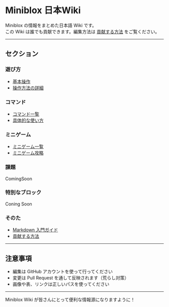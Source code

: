 # Miniblox 日本Wiki

Miniblox の情報をまとめた日本語 Wiki です。  
この Wiki は誰でも貢献できます。編集方法は [貢献する方法](contribute.md) をご覧ください。

---

## セクション

### 遊び方
- [基本操作](play/index.md)
- [操作方法の詳細](play/controls.md)

### コマンド
- [コマンド一覧](characters/index.md)
- [具体的な使い方](characters/skins.md)

### ミニゲーム
- [ミニゲーム一覧](events/index.md)
- [ミニゲーム攻略](events/seasonal.md)
### 課題
ComingSoon

### 特別なブロック
Coning Soon
### そのた
- [Markdown 入門ガイド](md-guide.md)
- [貢献する方法](contribute.md)

---

## 注意事項

- 編集は GitHub アカウントを使って行ってください  
- 変更は Pull Request を通して反映されます（荒らし対策）  
- 画像や表、リンクは正しいパスを使ってください

---

Miniblox Wiki が皆さんにとって便利な情報源になりますように！
